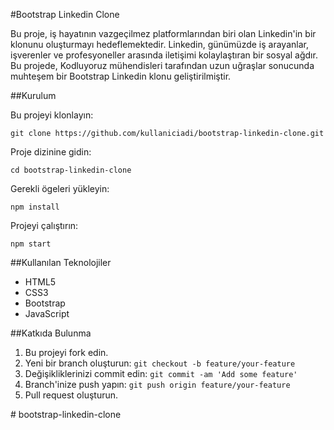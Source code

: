 
#Bootstrap Linkedin Clone

Bu proje, iş hayatının vazgeçilmez platformlarından biri olan Linkedin'in bir klonunu oluşturmayı hedeflemektedir. Linkedin, günümüzde iş arayanlar, işverenler ve profesyoneller arasında iletişimi kolaylaştıran bir sosyal ağdır. Bu projede, Kodluyoruz mühendisleri tarafından uzun uğraşlar sonucunda muhteşem bir Bootstrap Linkedin klonu geliştirilmiştir.

##Kurulum

Bu projeyi klonlayın:

   ```
   git clone https://github.com/kullaniciadi/bootstrap-linkedin-clone.git
   ```

Proje dizinine gidin:

   ```
   cd bootstrap-linkedin-clone
   ```

Gerekli ögeleri yükleyin:

   ```
   npm install
   ```

Projeyi çalıştırın:

   ```
   npm start
   ```

##Kullanılan Teknolojiler

- HTML5
- CSS3
- Bootstrap
- JavaScript

##Katkıda Bulunma

1. Bu projeyi fork edin.
2. Yeni bir branch oluşturun: `git checkout -b feature/your-feature`
3. Değişikliklerinizi commit edin: `git commit -am 'Add some feature'`
4. Branch'inize push yapın: `git push origin feature/your-feature`
5. Pull request oluşturun.

#   b o o t s t r a p - l i n k e d i n - c l o n e 
 
 
